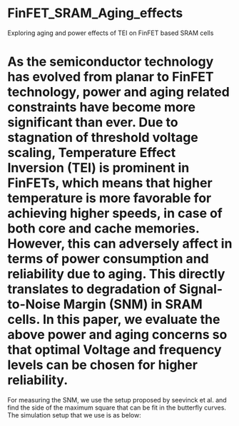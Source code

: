 # FinFET_SRAM_Aging_effects
Exploring aging and power effects of TEI on FinFET based SRAM cells


# As the semiconductor technology has evolved from planar to FinFET technology, power and aging related constraints have become more significant than ever. Due to stagnation of threshold voltage scaling, Temperature Effect Inversion (TEI) is prominent in FinFETs, which means that higher temperature is more favorable for achieving higher speeds, in case of both core and cache memories. However, this can adversely affect in terms of power consumption and reliability due to aging. This directly translates to degradation of Signal-to-Noise Margin (SNM) in SRAM cells. In this paper, we evaluate the above power and aging concerns so that optimal Voltage and frequency levels can be chosen for higher reliability.


For measuring the SNM, we use the setup proposed by seevinck et al. and find the side of the maximum square that can be fit in the butterfly curves. The simulation setup that we use is as below:

